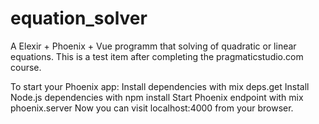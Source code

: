 # equation_solver
A Elexir + Phoenix + Vue programm that solving of quadratic or linear equations. This is a test item after completing the pragmaticstudio.com course.

To start your Phoenix app:
Install dependencies with mix deps.get
Install Node.js dependencies with npm install
Start Phoenix endpoint with mix phoenix.server
Now you can visit localhost:4000 from your browser.
